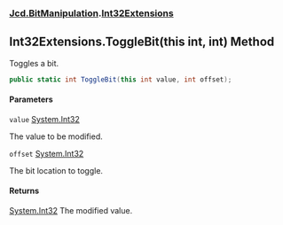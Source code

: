 ### [Jcd.BitManipulation](Jcd.BitManipulation.md 'Jcd.BitManipulation').[Int32Extensions](Jcd.BitManipulation.Int32Extensions.md 'Jcd.BitManipulation.Int32Extensions')

## Int32Extensions.ToggleBit(this int, int) Method

Toggles a bit.

```csharp
public static int ToggleBit(this int value, int offset);
```
#### Parameters

<a name='Jcd.BitManipulation.Int32Extensions.ToggleBit(thisint,int).value'></a>

`value` [System.Int32](https://docs.microsoft.com/en-us/dotnet/api/System.Int32 'System.Int32')

The value to be modified.

<a name='Jcd.BitManipulation.Int32Extensions.ToggleBit(thisint,int).offset'></a>

`offset` [System.Int32](https://docs.microsoft.com/en-us/dotnet/api/System.Int32 'System.Int32')

The bit location to toggle.

#### Returns

[System.Int32](https://docs.microsoft.com/en-us/dotnet/api/System.Int32 'System.Int32')
The modified value.